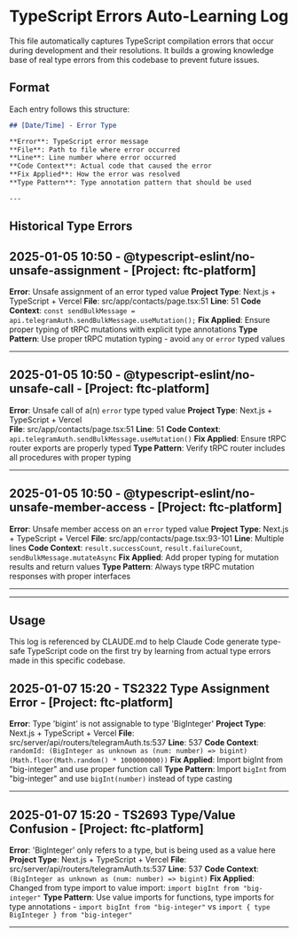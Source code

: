 # TypeScript Errors Auto-Learning Log

This file automatically captures TypeScript compilation errors that occur during development and their resolutions. It builds a growing knowledge base of real type errors from this codebase to prevent future issues.

## Format

Each entry follows this structure:

```markdown
## [Date/Time] - Error Type

**Error**: TypeScript error message
**File**: Path to file where error occurred
**Line**: Line number where error occurred
**Code Context**: Actual code that caused the error
**Fix Applied**: How the error was resolved
**Type Pattern**: Type annotation pattern that should be used

---
```

## Historical Type Errors

## 2025-01-05 10:50 - @typescript-eslint/no-unsafe-assignment - [Project: ftc-platform]

**Error**: Unsafe assignment of an error typed value
**Project Type**: Next.js + TypeScript + Vercel
**File**: src/app/contacts/page.tsx:51
**Line**: 51
**Code Context**: `const sendBulkMessage = api.telegramAuth.sendBulkMessage.useMutation();`
**Fix Applied**: Ensure proper typing of tRPC mutations with explicit type annotations
**Type Pattern**: Use proper tRPC mutation typing - avoid `any` or `error` typed values

---

## 2025-01-05 10:50 - @typescript-eslint/no-unsafe-call - [Project: ftc-platform]

**Error**: Unsafe call of a(n) `error` type typed value
**Project Type**: Next.js + TypeScript + Vercel  
**File**: src/app/contacts/page.tsx:51
**Line**: 51
**Code Context**: `api.telegramAuth.sendBulkMessage.useMutation()`
**Fix Applied**: Ensure tRPC router exports are properly typed
**Type Pattern**: Verify tRPC router includes all procedures with proper typing

---

## 2025-01-05 10:50 - @typescript-eslint/no-unsafe-member-access - [Project: ftc-platform]

**Error**: Unsafe member access on an `error` typed value
**Project Type**: Next.js + TypeScript + Vercel
**File**: src/app/contacts/page.tsx:93-101
**Line**: Multiple lines
**Code Context**: `result.successCount`, `result.failureCount`, `sendBulkMessage.mutateAsync`
**Fix Applied**: Add proper typing for mutation results and return values
**Type Pattern**: Always type tRPC mutation responses with proper interfaces

---

---

## Usage

This log is referenced by CLAUDE.md to help Claude Code generate type-safe TypeScript code on the first try by learning from actual type errors made in this specific codebase.
## 2025-01-07 15:20 - TS2322 Type Assignment Error - [Project: ftc-platform]

**Error**: Type 'bigint' is not assignable to type 'BigInteger'
**Project Type**: Next.js + TypeScript + Vercel
**File**: src/server/api/routers/telegramAuth.ts:537
**Line**: 537
**Code Context**: `randomId: (BigInteger as unknown as (num: number) => bigint)(Math.floor(Math.random() * 1000000000))`
**Fix Applied**: Import bigInt from "big-integer" and use proper function call
**Type Pattern**: Import `bigInt` from "big-integer" and use `bigInt(number)` instead of type casting

---

## 2025-01-07 15:20 - TS2693 Type/Value Confusion - [Project: ftc-platform]

**Error**: 'BigInteger' only refers to a type, but is being used as a value here
**Project Type**: Next.js + TypeScript + Vercel
**File**: src/server/api/routers/telegramAuth.ts:537
**Line**: 537
**Code Context**: `(BigInteger as unknown as (num: number) => bigint)`
**Fix Applied**: Changed from type import to value import: `import bigInt from "big-integer"`
**Type Pattern**: Use value imports for functions, type imports for type annotations - `import bigInt from "big-integer"` vs `import { type BigInteger } from "big-integer"`

---
